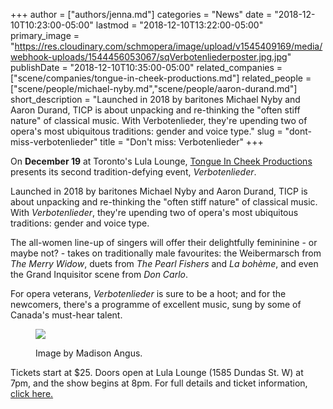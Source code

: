 +++
author = ["authors/jenna.md"]
categories = "News"
date = "2018-12-10T10:23:00-05:00"
lastmod = "2018-12-10T13:22:00-05:00"
primary_image = "https://res.cloudinary.com/schmopera/image/upload/v1545409169/media/webhook-uploads/1544456053067/sqVerbotenliederposter.jpg.jpg"
publishDate = "2018-12-10T10:35:00-05:00"
related_companies = ["scene/companies/tongue-in-cheek-productions.md"]
related_people = ["scene/people/michael-nyby.md","scene/people/aaron-durand.md"]
short_description = "Launched in 2018 by baritones Michael Nyby and Aaron Durand, TICP is about unpacking and re-thinking the &quot;often stiff nature&quot; of classical music. With Verbotenlieder, they&#039;re upending two of opera&#039;s most ubiquitous traditions: gender and voice type."
slug = "dont-miss-verbotenlieder"
title = "Don&#039;t miss: Verbotenlieder"
+++

On **December 19** at Toronto's Lula Lounge, [Tongue In Cheek Productions](/scene/companies/tongue-in-cheek-productions/) presents its second tradition-defying event, *Verbotenlieder*.

Launched in 2018 by baritones Michael Nyby and Aaron Durand, TICP is about unpacking and re-thinking the "often stiff nature" of classical music. With *Verbotenlieder*, they're upending two of opera's most ubiquitous traditions: gender and voice type.

The all-women line-up of singers will offer their delightfully femininine - or maybe not? - takes on traditionally male favourites: the Weibermarsch from *The Merry Widow*, duets from *The Pearl Fishers* and *La bohème*, and even the Grand Inquisitor scene from *Don Carlo*.

For opera veterans, *Verbotenlieder* is sure to be a hoot; and for the newcomers, there's a programme of excellent music, sung by some of Canada's must-hear talent.

<figure data-type="image">

![](https://res.cloudinary.com/schmopera/image/upload/v1545409169/media/webhook-uploads/1544456092364/Verbotenliederposter.jpg.jpg)
<figcaption>Image by Madison Angus.</figcaption>
</figure>

Tickets start at $25. Doors open at Lula Lounge (1585 Dundas St. W) at 7pm, and the show begins at 8pm. For full details and ticket information, [click here.](https://www.tongueincheekproductions.com/events/2018/12/19/verbotenlieder)

